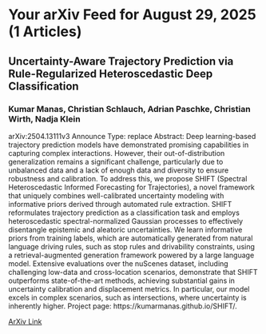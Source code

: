 <h1>Your arXiv Feed for August 29, 2025 (1 Articles)</h1>
<h2>Uncertainty-Aware Trajectory Prediction via Rule-Regularized Heteroscedastic Deep Classification</h2>
<h3>Kumar Manas, Christian Schlauch, Adrian Paschke, Christian Wirth, Nadja Klein</h3>
<p>arXiv:2504.13111v3 Announce Type: replace 
Abstract: Deep learning-based trajectory prediction models have demonstrated promising capabilities in capturing complex interactions. However, their out-of-distribution generalization remains a significant challenge, particularly due to unbalanced data and a lack of enough data and diversity to ensure robustness and calibration. To address this, we propose SHIFT (Spectral Heteroscedastic Informed Forecasting for Trajectories), a novel framework that uniquely combines well-calibrated uncertainty modeling with informative priors derived through automated rule extraction. SHIFT reformulates trajectory prediction as a classification task and employs heteroscedastic spectral-normalized Gaussian processes to effectively disentangle epistemic and aleatoric uncertainties. We learn informative priors from training labels, which are automatically generated from natural language driving rules, such as stop rules and drivability constraints, using a retrieval-augmented generation framework powered by a large language model. Extensive evaluations over the nuScenes dataset, including challenging low-data and cross-location scenarios, demonstrate that SHIFT outperforms state-of-the-art methods, achieving substantial gains in uncertainty calibration and displacement metrics. In particular, our model excels in complex scenarios, such as intersections, where uncertainty is inherently higher. Project page: https://kumarmanas.github.io/SHIFT/.</p>
<a href='https://arxiv.org/abs/2504.13111'>ArXiv Link</a>

